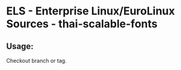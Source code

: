 # ELS - Enterprise Linux/EuroLinux Sources - thai-scalable-fonts 
## Usage:
  Checkout branch or tag.
